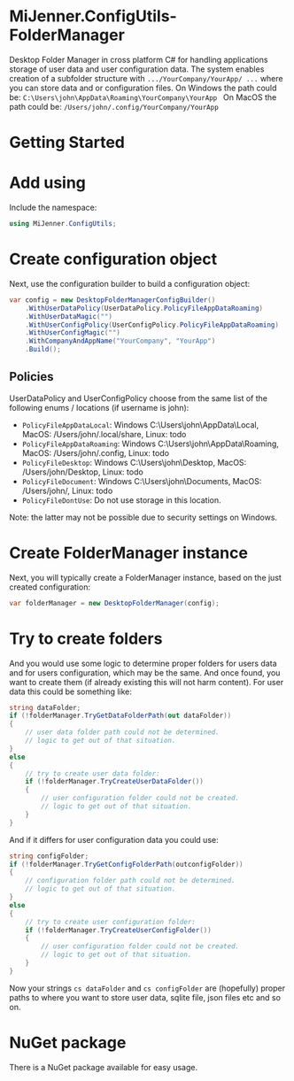 # MiJenner.ConfigUtils-FolderManager

Desktop Folder Manager in cross platform C# for handling applications storage of user data and user configuration data. 
The system enables creation of a subfolder structure with `.../YourCompany/YourApp/ ...` where you can store data and or configuration files. 
On Windows the path could be: 
`
C:\Users\john\AppData\Roaming\YourCompany\YourApp 
`
On MacOS the path could be: 
`
/Users/john/.config/YourCompany/YourApp 
`

# Getting Started 
# Add using 
Include the namespace: 
```cs
using MiJenner.ConfigUtils;
```

# Create configuration object 
Next, use the configuration builder to build a configuration object: 
```cs
var config = new DesktopFolderManagerConfigBuilder()
    .WithUserDataPolicy(UserDataPolicy.PolicyFileAppDataRoaming)
    .WithUserDataMagic("")
    .WithUserConfigPolicy(UserConfigPolicy.PolicyFileAppDataRoaming)
    .WithUserConfigMagic("")
    .WithCompanyAndAppName("YourCompany", "YourApp")
    .Build();
```

## Policies 
UserDataPolicy and UserConfigPolicy choose from the same list of the following enums / locations (if username is john): 
* ```PolicyFileAppDataLocal```: Windows C:\Users\john\AppData\Local, MacOS: /Users/john/.local/share, Linux: todo 
* ```PolicyFileAppDataRoaming```: Windows C:\Users\john\AppData\Roaming, MacOS: /Users/john/.config, Linux: todo  
* ```PolicyFileDesktop```: Windows C:\Users\john\Desktop, MacOS: /Users/john/Desktop, Linux: todo  
* ```PolicyFileDocument```: Windows C:\Users\john\Documents, MacOS: /Users/john/, Linux: todo 
* ```PolicyFileDontUse```: Do not use storage in this location.  

Note: the latter may not be possible due to security settings on Windows. 

# Create FolderManager instance 
Next, you will typically create a FolderManager instance, based on the just created configuration: 

```cs
var folderManager = new DesktopFolderManager(config);
```

# Try to create folders 
And you would use some logic to determine proper folders for users data and for users configuration, which may be the same. And once found, you want to create them (if already existing this will not harm content). For user data this could be something like: 
```cs
string dataFolder;
if (!folderManager.TryGetDataFolderPath(out dataFolder))
{
    // user data folder path could not be determined. 
    // logic to get out of that situation.
}
else
{
    // try to create user data folder: 
    if (!folderManager.TryCreateUserDataFolder())
    {
        // user configuration folder could not be created. 
        // logic to get out of that situation. 
    }
}
```

And if it differs for user configuration data you could use: 
```cs
string configFolder;
if (!folderManager.TryGetConfigFolderPath(outconfigFolder)) 
{
    // configuration folder path could not be determined. 
    // logic to get out of that situation.
}
else
{
    // try to create user configuration folder: 
    if (!folderManager.TryCreateUserConfigFolder())
    {
        // user configuration folder could not be created. 
        // logic to get out of that situation. 
    }
}
```

Now your strings ```cs dataFolder``` and ```cs configFolder``` are (hopefully) proper paths to where you want to store user data, sqlite file, json files etc and so on. 

# NuGet package 
There is a NuGet package available for easy usage.
